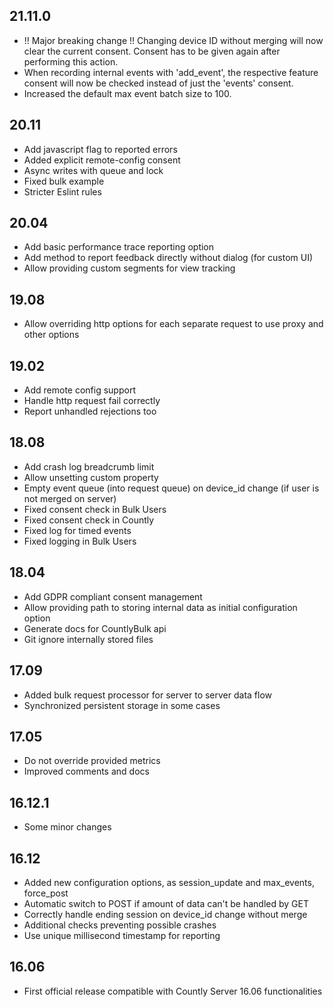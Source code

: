 ## 21.11.0
- !! Major breaking change !! Changing device ID without merging will now clear the current consent. Consent has to be given again after performing this action.
- When recording internal events with 'add_event', the respective feature consent will now be checked instead of just the 'events' consent. 
- Increased the default max event batch size to 100.

## 20.11
- Add javascript flag to reported errors
- Added explicit remote-config consent
- Async writes with queue and lock
- Fixed bulk example
- Stricter Eslint rules

## 20.04
- Add basic performance trace reporting option
- Add method to report feedback directly without dialog (for custom UI)
- Allow providing custom segments for view tracking

## 19.08
- Allow overriding http options for each separate request to use proxy and other options

## 19.02
- Add remote config support
- Handle http request fail correctly
- Report unhandled rejections too

## 18.08
- Add crash log breadcrumb limit
- Allow unsetting custom property
- Empty event queue (into request queue) on device_id change (if user is not merged on server)
- Fixed consent check in Bulk Users
- Fixed consent check in Countly
- Fixed log for timed events
- Fixed logging in Bulk Users

## 18.04
- Add GDPR compliant consent management
- Allow providing path to storing internal data as initial configuration option
- Generate docs for CountlyBulk api
- Git ignore internally stored files

## 17.09
- Added bulk request processor for server to server data flow
- Synchronized persistent storage in some cases

## 17.05
- Do not override provided metrics
- Improved comments and docs

## 16.12.1
- Some minor changes

## 16.12
- Added new configuration options, as session_update and max_events, force_post
- Automatic switch to POST if amount of data can't be handled by GET
- Correctly handle ending session on device_id change without merge
- Additional checks preventing possible crashes
- Use unique millisecond timestamp for reporting

## 16.06
- First official release compatible with Countly Server 16.06 functionalities